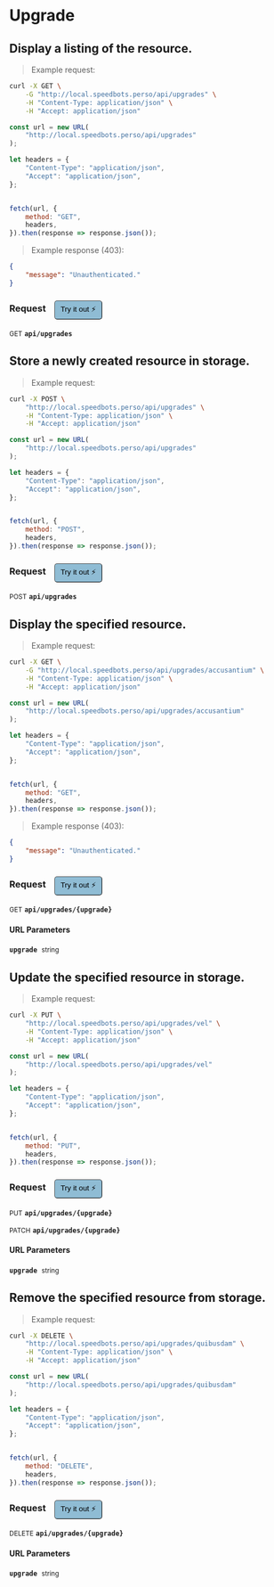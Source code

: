 # Upgrade


## Display a listing of the resource.




> Example request:

```bash
curl -X GET \
    -G "http://local.speedbots.perso/api/upgrades" \
    -H "Content-Type: application/json" \
    -H "Accept: application/json"
```

```javascript
const url = new URL(
    "http://local.speedbots.perso/api/upgrades"
);

let headers = {
    "Content-Type": "application/json",
    "Accept": "application/json",
};


fetch(url, {
    method: "GET",
    headers,
}).then(response => response.json());
```


> Example response (403):

```json
{
    "message": "Unauthenticated."
}
```
<div id="execution-results-GETapi-upgrades" hidden>
    <blockquote>Received response<span id="execution-response-status-GETapi-upgrades"></span>:</blockquote>
    <pre class="json"><code id="execution-response-content-GETapi-upgrades"></code></pre>
</div>
<div id="execution-error-GETapi-upgrades" hidden>
    <blockquote>Request failed with error:</blockquote>
    <pre><code id="execution-error-message-GETapi-upgrades"></code></pre>
</div>
<form id="form-GETapi-upgrades" data-method="GET" data-path="api/upgrades" data-authed="0" data-hasfiles="0" data-headers='{"Content-Type":"application\/json","Accept":"application\/json"}' onsubmit="event.preventDefault(); executeTryOut('GETapi-upgrades', this);">
<h3>
    Request&nbsp;&nbsp;&nbsp;
        <button type="button" style="background-color: #8fbcd4; padding: 5px 10px; border-radius: 5px; border-width: thin;" id="btn-tryout-GETapi-upgrades" onclick="tryItOut('GETapi-upgrades');">Try it out ⚡</button>
    <button type="button" style="background-color: #c97a7e; padding: 5px 10px; border-radius: 5px; border-width: thin;" id="btn-canceltryout-GETapi-upgrades" onclick="cancelTryOut('GETapi-upgrades');" hidden>Cancel</button>&nbsp;&nbsp;
    <button type="submit" style="background-color: #6ac174; padding: 5px 10px; border-radius: 5px; border-width: thin;" id="btn-executetryout-GETapi-upgrades" hidden>Send Request 💥</button>
    </h3>
<p>
<small class="badge badge-green">GET</small>
 <b><code>api/upgrades</code></b>
</p>
</form>


## Store a newly created resource in storage.




> Example request:

```bash
curl -X POST \
    "http://local.speedbots.perso/api/upgrades" \
    -H "Content-Type: application/json" \
    -H "Accept: application/json"
```

```javascript
const url = new URL(
    "http://local.speedbots.perso/api/upgrades"
);

let headers = {
    "Content-Type": "application/json",
    "Accept": "application/json",
};


fetch(url, {
    method: "POST",
    headers,
}).then(response => response.json());
```


<div id="execution-results-POSTapi-upgrades" hidden>
    <blockquote>Received response<span id="execution-response-status-POSTapi-upgrades"></span>:</blockquote>
    <pre class="json"><code id="execution-response-content-POSTapi-upgrades"></code></pre>
</div>
<div id="execution-error-POSTapi-upgrades" hidden>
    <blockquote>Request failed with error:</blockquote>
    <pre><code id="execution-error-message-POSTapi-upgrades"></code></pre>
</div>
<form id="form-POSTapi-upgrades" data-method="POST" data-path="api/upgrades" data-authed="0" data-hasfiles="0" data-headers='{"Content-Type":"application\/json","Accept":"application\/json"}' onsubmit="event.preventDefault(); executeTryOut('POSTapi-upgrades', this);">
<h3>
    Request&nbsp;&nbsp;&nbsp;
        <button type="button" style="background-color: #8fbcd4; padding: 5px 10px; border-radius: 5px; border-width: thin;" id="btn-tryout-POSTapi-upgrades" onclick="tryItOut('POSTapi-upgrades');">Try it out ⚡</button>
    <button type="button" style="background-color: #c97a7e; padding: 5px 10px; border-radius: 5px; border-width: thin;" id="btn-canceltryout-POSTapi-upgrades" onclick="cancelTryOut('POSTapi-upgrades');" hidden>Cancel</button>&nbsp;&nbsp;
    <button type="submit" style="background-color: #6ac174; padding: 5px 10px; border-radius: 5px; border-width: thin;" id="btn-executetryout-POSTapi-upgrades" hidden>Send Request 💥</button>
    </h3>
<p>
<small class="badge badge-black">POST</small>
 <b><code>api/upgrades</code></b>
</p>
</form>


## Display the specified resource.




> Example request:

```bash
curl -X GET \
    -G "http://local.speedbots.perso/api/upgrades/accusantium" \
    -H "Content-Type: application/json" \
    -H "Accept: application/json"
```

```javascript
const url = new URL(
    "http://local.speedbots.perso/api/upgrades/accusantium"
);

let headers = {
    "Content-Type": "application/json",
    "Accept": "application/json",
};


fetch(url, {
    method: "GET",
    headers,
}).then(response => response.json());
```


> Example response (403):

```json
{
    "message": "Unauthenticated."
}
```
<div id="execution-results-GETapi-upgrades--upgrade-" hidden>
    <blockquote>Received response<span id="execution-response-status-GETapi-upgrades--upgrade-"></span>:</blockquote>
    <pre class="json"><code id="execution-response-content-GETapi-upgrades--upgrade-"></code></pre>
</div>
<div id="execution-error-GETapi-upgrades--upgrade-" hidden>
    <blockquote>Request failed with error:</blockquote>
    <pre><code id="execution-error-message-GETapi-upgrades--upgrade-"></code></pre>
</div>
<form id="form-GETapi-upgrades--upgrade-" data-method="GET" data-path="api/upgrades/{upgrade}" data-authed="0" data-hasfiles="0" data-headers='{"Content-Type":"application\/json","Accept":"application\/json"}' onsubmit="event.preventDefault(); executeTryOut('GETapi-upgrades--upgrade-', this);">
<h3>
    Request&nbsp;&nbsp;&nbsp;
        <button type="button" style="background-color: #8fbcd4; padding: 5px 10px; border-radius: 5px; border-width: thin;" id="btn-tryout-GETapi-upgrades--upgrade-" onclick="tryItOut('GETapi-upgrades--upgrade-');">Try it out ⚡</button>
    <button type="button" style="background-color: #c97a7e; padding: 5px 10px; border-radius: 5px; border-width: thin;" id="btn-canceltryout-GETapi-upgrades--upgrade-" onclick="cancelTryOut('GETapi-upgrades--upgrade-');" hidden>Cancel</button>&nbsp;&nbsp;
    <button type="submit" style="background-color: #6ac174; padding: 5px 10px; border-radius: 5px; border-width: thin;" id="btn-executetryout-GETapi-upgrades--upgrade-" hidden>Send Request 💥</button>
    </h3>
<p>
<small class="badge badge-green">GET</small>
 <b><code>api/upgrades/{upgrade}</code></b>
</p>
<h4 class="fancy-heading-panel"><b>URL Parameters</b></h4>
<p>
<b><code>upgrade</code></b>&nbsp;&nbsp;<small>string</small>  &nbsp;
<input type="text" name="upgrade" data-endpoint="GETapi-upgrades--upgrade-" data-component="url" required  hidden>
<br>
</p>
</form>


## Update the specified resource in storage.




> Example request:

```bash
curl -X PUT \
    "http://local.speedbots.perso/api/upgrades/vel" \
    -H "Content-Type: application/json" \
    -H "Accept: application/json"
```

```javascript
const url = new URL(
    "http://local.speedbots.perso/api/upgrades/vel"
);

let headers = {
    "Content-Type": "application/json",
    "Accept": "application/json",
};


fetch(url, {
    method: "PUT",
    headers,
}).then(response => response.json());
```


<div id="execution-results-PUTapi-upgrades--upgrade-" hidden>
    <blockquote>Received response<span id="execution-response-status-PUTapi-upgrades--upgrade-"></span>:</blockquote>
    <pre class="json"><code id="execution-response-content-PUTapi-upgrades--upgrade-"></code></pre>
</div>
<div id="execution-error-PUTapi-upgrades--upgrade-" hidden>
    <blockquote>Request failed with error:</blockquote>
    <pre><code id="execution-error-message-PUTapi-upgrades--upgrade-"></code></pre>
</div>
<form id="form-PUTapi-upgrades--upgrade-" data-method="PUT" data-path="api/upgrades/{upgrade}" data-authed="0" data-hasfiles="0" data-headers='{"Content-Type":"application\/json","Accept":"application\/json"}' onsubmit="event.preventDefault(); executeTryOut('PUTapi-upgrades--upgrade-', this);">
<h3>
    Request&nbsp;&nbsp;&nbsp;
        <button type="button" style="background-color: #8fbcd4; padding: 5px 10px; border-radius: 5px; border-width: thin;" id="btn-tryout-PUTapi-upgrades--upgrade-" onclick="tryItOut('PUTapi-upgrades--upgrade-');">Try it out ⚡</button>
    <button type="button" style="background-color: #c97a7e; padding: 5px 10px; border-radius: 5px; border-width: thin;" id="btn-canceltryout-PUTapi-upgrades--upgrade-" onclick="cancelTryOut('PUTapi-upgrades--upgrade-');" hidden>Cancel</button>&nbsp;&nbsp;
    <button type="submit" style="background-color: #6ac174; padding: 5px 10px; border-radius: 5px; border-width: thin;" id="btn-executetryout-PUTapi-upgrades--upgrade-" hidden>Send Request 💥</button>
    </h3>
<p>
<small class="badge badge-darkblue">PUT</small>
 <b><code>api/upgrades/{upgrade}</code></b>
</p>
<p>
<small class="badge badge-purple">PATCH</small>
 <b><code>api/upgrades/{upgrade}</code></b>
</p>
<h4 class="fancy-heading-panel"><b>URL Parameters</b></h4>
<p>
<b><code>upgrade</code></b>&nbsp;&nbsp;<small>string</small>  &nbsp;
<input type="text" name="upgrade" data-endpoint="PUTapi-upgrades--upgrade-" data-component="url" required  hidden>
<br>
</p>
</form>


## Remove the specified resource from storage.




> Example request:

```bash
curl -X DELETE \
    "http://local.speedbots.perso/api/upgrades/quibusdam" \
    -H "Content-Type: application/json" \
    -H "Accept: application/json"
```

```javascript
const url = new URL(
    "http://local.speedbots.perso/api/upgrades/quibusdam"
);

let headers = {
    "Content-Type": "application/json",
    "Accept": "application/json",
};


fetch(url, {
    method: "DELETE",
    headers,
}).then(response => response.json());
```


<div id="execution-results-DELETEapi-upgrades--upgrade-" hidden>
    <blockquote>Received response<span id="execution-response-status-DELETEapi-upgrades--upgrade-"></span>:</blockquote>
    <pre class="json"><code id="execution-response-content-DELETEapi-upgrades--upgrade-"></code></pre>
</div>
<div id="execution-error-DELETEapi-upgrades--upgrade-" hidden>
    <blockquote>Request failed with error:</blockquote>
    <pre><code id="execution-error-message-DELETEapi-upgrades--upgrade-"></code></pre>
</div>
<form id="form-DELETEapi-upgrades--upgrade-" data-method="DELETE" data-path="api/upgrades/{upgrade}" data-authed="0" data-hasfiles="0" data-headers='{"Content-Type":"application\/json","Accept":"application\/json"}' onsubmit="event.preventDefault(); executeTryOut('DELETEapi-upgrades--upgrade-', this);">
<h3>
    Request&nbsp;&nbsp;&nbsp;
        <button type="button" style="background-color: #8fbcd4; padding: 5px 10px; border-radius: 5px; border-width: thin;" id="btn-tryout-DELETEapi-upgrades--upgrade-" onclick="tryItOut('DELETEapi-upgrades--upgrade-');">Try it out ⚡</button>
    <button type="button" style="background-color: #c97a7e; padding: 5px 10px; border-radius: 5px; border-width: thin;" id="btn-canceltryout-DELETEapi-upgrades--upgrade-" onclick="cancelTryOut('DELETEapi-upgrades--upgrade-');" hidden>Cancel</button>&nbsp;&nbsp;
    <button type="submit" style="background-color: #6ac174; padding: 5px 10px; border-radius: 5px; border-width: thin;" id="btn-executetryout-DELETEapi-upgrades--upgrade-" hidden>Send Request 💥</button>
    </h3>
<p>
<small class="badge badge-red">DELETE</small>
 <b><code>api/upgrades/{upgrade}</code></b>
</p>
<h4 class="fancy-heading-panel"><b>URL Parameters</b></h4>
<p>
<b><code>upgrade</code></b>&nbsp;&nbsp;<small>string</small>  &nbsp;
<input type="text" name="upgrade" data-endpoint="DELETEapi-upgrades--upgrade-" data-component="url" required  hidden>
<br>
</p>
</form>



